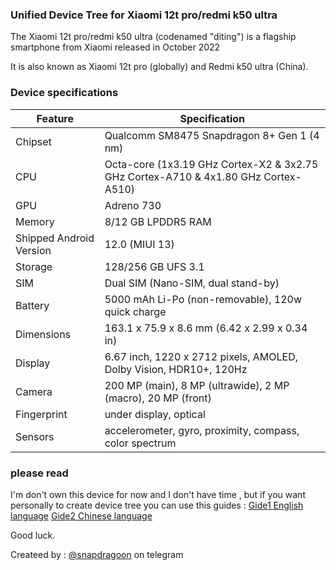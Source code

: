 ### Unified Device Tree for Xiaomi 12t pro/redmi k50 ultra

The  Xiaomi 12t pro/redmi k50 ultra (codenamed "diting") is a flagship smartphone from Xiaomi released in October 2022

It is also known as Xiaomi 12t pro (globally) and Redmi k50 ultra (China).

### Device specifications
| Feature |	Specification |
| ------------- | ------------- |
| Chipset | Qualcomm SM8475 Snapdragon 8+ Gen 1 (4 nm) |
| CPU | Octa-core (1x3.19 GHz Cortex-X2 & 3x2.75 GHz Cortex-A710 & 4x1.80 GHz Cortex-A510) |
| GPU | Adreno 730 |
| Memory | 8/12 GB LPDDR5 RAM |
| Shipped Android Version |	12.0 (MIUI 13) |
| Storage |	128/256 GB UFS 3.1 |
| SIM | Dual SIM (Nano-SIM, dual stand-by) |
| Battery |	5000 mAh Li-Po (non-removable), 120w quick charge |
| Dimensions | 163.1 x 75.9 x 8.6 mm (6.42 x 2.99 x 0.34 in) |
| Display |	6.67 inch, 1220 x 2712 pixels, AMOLED, Dolby Vision, HDR10+, 120Hz |
| Camera | 200 MP (main), 8 MP (ultrawide), 2 MP (macro), 20 MP (front) |
| Fingerprint |	under display, optical |
| Sensors | accelerometer, gyro, proximity, compass, color spectrum |

### please read
I'm don't own this device for now and I don't have time ,  but if you want personally to create device tree you can use this guides :
[Gide1 English language](https://gist.github.com/mvaisakh/1a45694e33584592e8fae37fe29d757d)
[Gide2 Chinese language](https://www.akr-developers.com/d/295)

Good luck.

Createed by : [@snapdragoon](https://t.me/sanpdragoon) on telegram
